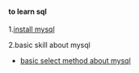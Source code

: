 #### to learn sql


1.[install mysql](install_mysql.md)


2.basic skill about mysql
+ [basic select method about mysql](.task/task2.md)

